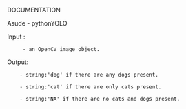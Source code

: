 DOCUMENTATION

Asude - pythonYOLO


Input :

         - an OpenCV image object.


Output: 

        - string:'dog' if there are any dogs present.

        - string:'cat' if there are only cats present.
        
        - string:'NA' if there are no cats and dogs present. 
